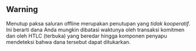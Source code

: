 ## Warning

Menutup paksa saluran offline merupakan penutupan yang _tidak kooperatif_. Ini berarti dana Anda mungkin dibatasi waktunya oleh transaksi komitmen dan oleh HTLC (terbuka) yang beredar hingga komponen penyapu mendeteksi bahwa dana tersebut dapat ditukarkan.

